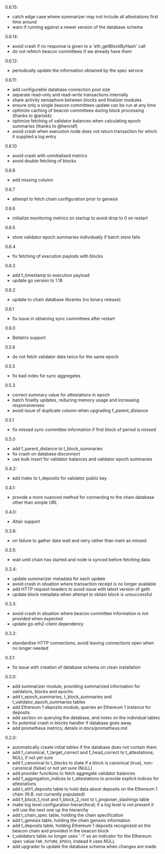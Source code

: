 0.6.15:
  - catch edge case where summarizer may not include all attestations first time around
  - warn if running against a newer version of the database schema

0.6.14:
  - avoid crash if no response is given to a 'eth_getBlockByHash' call
  - do not refetch beacon committees if we already have them

0.6.12:
  - periodically update the information obtained by the spec service

0.6.11:
  - add configurable database connection pool size
  - separate read-only and read-write transactions internally
  - share activity semaphore between blocks and finalizer modules
  - ensure only a single beacon committees update can be run at any time
  - optimize caching of beacon committees during block processing (thanks to @ariskk)
  - optimize fetching of validator balances when calculating epoch summaries (thanks to @henridf)
  - avoid crash when execution node does not return transaction for which it supplied a log entry

0.6.10
  - avoid crash with uninitialised metrics
  - avoid double fetching of blocks

0.6.8
  - add missing column

0.6.7
  - attempt to fetch chain configuration prior to genesis

0.6.6
  - initialize monitoring metrics on startup to avoid drop to 0 on restart

0.6.5
  - store validator epoch summaries individually if batch store fails

0.6.4
  - fix fetching of execution paylods with blocks

0.6.3
  - add f_timestamp to execution payload
  - update go version to 1.18

0.6.2
  - update to chain database libraries (no binary release)

0.6.1
  - fix issue in obtaining sync committees after restart

0.6.0
  - Bellatrix support

0.5.6
  - do not fetch validator data twice for the same epoch

0.5.5
  - fix bad index for sync aggregates

0.5.3
  - correct summary value for attestations in epoch
  - batch finality updates, reducing memory usage and increasing responsiveness
  - avoid issue of duplicate column when upgrading f_parent_distance

0.5.1
  - fix missed sync committee information if first block of period is missed

0.5.0
  - add f_parent_distance to t_block_summaries
  - fix crash on database disconnect
  - use bulk insert for validator balances and validator epoch summaries

0.4.2:
  - add index to t_deposits for validator public key

0.4.1:
  - provide a more nuanced method for connecting to the chain database other than simple URL

0.4.0:
  - Altair support

0.3.6:
  - on failure to gather data wait and retry rather than mark as missed

0.3.5:
  - wait until chain has started and node is synced before fetching data

0.3.4:
  - update summarizer metadata for each update
  - avoid crash in situation where transaction receipt is no longer available
  - add HTTP request headers to avoid issue with latest version of geth
  - update block metadata when attempt to obtain block is unsuccessful

0.3.3:
  - avoid crash in situation where beacon committee information is not provided when expected
  - update go-eth2-client dependency

0.3.2:
  - standardise HTTP connections; avoid leaving connections open when no longer needed

0.3.1:
  - fix issue with creation of database schema on clean installation

0.3.0:
  - add summarizer module, providing summarized information for validators, blocks and epochs
  - add t_epoch_summaries, t_block_summaries and t_validator_epoch_summaries tables
  - add Ethereum 1 deposits module, queries an Ethereum 1 instance for deposits
  - add section on querying the database, and notes on the individual tables
  - fix potential crash in blocks handler if database goes away
  - add prometheus metrics; details in docs/prometheus.md

0.2.0:
  - automatically create initial tables if the database does not contain them
  - add f_canonical, f_target_correct and f_head_correct to t_attestations; NULL if not yet sure
  - add f_canonical to t_blocks to state if a block is canonical (true), non-canonical (false) or not yet sure (NULL)
  - add provider functions to fetch aggregate validator balances
  - add f_aggregation_indices to t_attestations to provide explicit indices for attestations
  - add t_eth1_deposits table to hold data about deposits on the Ethereum 1 chain (N.B. not currently populated)
  - add f_block_1_root and f_block_2_root to t_proposer_slashings table
  - make log level configuration hierarchical; if a log level is not present it will use the next one up the hierarchy
  - add t_chain_spec table, holding the chain specification
  - add t_genesis table, holding the chain genesis information
  - add t_deposits table, holding Ethereum 1 deposits recognized on the beacon chain and provided in the beacon block
  - t_validators table no longer uses '-1' as an indicator for the Ethereum spec value `FAR_FUTURE_EPOCH`, instead it uses NULL
  - add upgrader to update the database schema when changes are made
